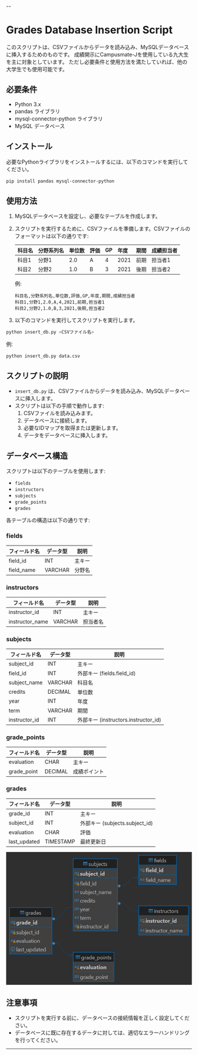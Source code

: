 --

# Grades Database Insertion Script

このスクリプトは、CSVファイルからデータを読み込み、MySQLデータベースに挿入するためのものです。
成績開示にCampusmate-Jを使用している九大生を主に対象としています。
ただし必要条件と使用方法を満たしていれば、他の大学生でも使用可能です。

## 必要条件

- Python 3.x
- pandas ライブラリ
- mysql-connector-python ライブラリ
- MySQL データベース

## インストール

必要なPythonライブラリをインストールするには、以下のコマンドを実行してください。

```sh
pip install pandas mysql-connector-python
```

## 使用方法

1. MySQLデータベースを設定し、必要なテーブルを作成します。
2. スクリプトを実行するために、CSVファイルを準備します。CSVファイルのフォーマットは以下の通りです:

    | 科目名 | 分野系列名 | 単位数 | 評価 | GP | 年度 | 期間 | 成績担当者 |
    |--------|------------|--------|------|----|------|------|------------|
    | 科目1  | 分野1     | 2.0    | A    | 4  | 2021 | 前期 | 担当者1   |   
    | 科目2  | 分野2     | 1.0    | B    | 3  | 2021 | 後期 | 担当者2   |


   例:

    ```csv
    科目名,分野系列名,単位数,評価,GP,年度,期間,成績担当者
    科目1,分野1,2.0,A,4,2021,前期,担当者1
    科目2,分野2,1.0,B,3,2021,後期,担当者2
    ```
3. 以下のコマンドを実行してスクリプトを実行します。

```sh
python insert_db.py <CSVファイル名>
```

例:

```sh
python insert_db.py data.csv
```

## スクリプトの説明

- `insert_db.py` は、CSVファイルからデータを読み込み、MySQLデータベースに挿入します。
- スクリプトは以下の手順で動作します:
  1. CSVファイルを読み込みます。
  2. データベースに接続します。
  3. 必要なIDマップを取得または更新します。
  4. データをデータベースに挿入します。

## データベース構造

スクリプトは以下のテーブルを使用します:

- `fields`
- `instructors`
- `subjects`
- `grade_points`
- `grades`

各テーブルの構造は以下の通りです:

### fields

| フィールド名 | データ型 | 説明 |
|--------------|----------|------|
| field_id     | INT      | 主キー |
| field_name   | VARCHAR  | 分野名 |

### instructors

| フィールド名 | データ型 | 説明 |
|--------------|----------|------|
| instructor_id | INT      | 主キー |
| instructor_name | VARCHAR | 担当者名 |

### subjects

| フィールド名 | データ型 | 説明 |
|--------------|----------|------|
| subject_id   | INT      | 主キー |
| field_id     | INT      | 外部キー (fields.field_id) |
| subject_name | VARCHAR  | 科目名 |
| credits      | DECIMAL  | 単位数 |
| year         | INT      | 年度 |
| term         | VARCHAR  | 期間 |
| instructor_id | INT     | 外部キー (instructors.instructor_id) |

### grade_points

| フィールド名 | データ型 | 説明 |
|--------------|----------|------|
| evaluation   | CHAR     | 主キー |
| grade_point  | DECIMAL  | 成績ポイント |

### grades

| フィールド名 | データ型 | 説明 |
|--------------|----------|------|
| grade_id     | INT      | 主キー |
| subject_id   | INT      | 外部キー (subjects.subject_id) |
| evaluation   | CHAR     | 評価 |
| last_updated | TIMESTAMP| 最終更新日 |

![image1](./gradebook.png "gradebook")

## 注意事項

- スクリプトを実行する前に、データベースの接続情報を正しく設定してください。
- データベースに既に存在するデータに対しては、適切なエラーハンドリングを行ってください。

---
